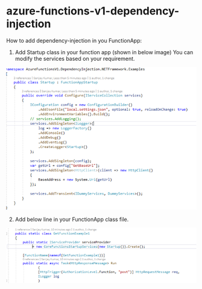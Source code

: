 # azure-functions-v1-dependency-injection

How to add dependency-injection in you FunctionApp:
1. Add Startup class in your function app (shown in below image)
  You can modify the services based on your requirement.
  
![Image of Startup](https://github.com/sanjaykumar19-repo/azure-functions-v1-dependency-injection/blob/master/Startup.PNG)

2. Add below line in your FunctionApp class file.

![Image of FunctionApp](https://github.com/sanjaykumar19-repo/azure-functions-v1-dependency-injection/blob/master/FunctionApp.PNG)
